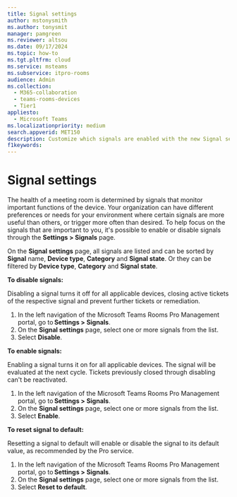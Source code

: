 ```yaml
---
title: Signal settings
author: mstonysmith
ms.author: tonysmit
manager: pamgreen
ms.reviewer: altsou
ms.date: 09/17/2024
ms.topic: how-to
ms.tgt.pltfrm: cloud
ms.service: msteams
ms.subservice: itpro-rooms
audience: Admin
ms.collection: 
  - M365-collaboration
  - teams-rooms-devices
  - Tier1
appliesto: 
  - Microsoft Teams
ms.localizationpriority: medium
search.appverid: MET150
description: Customize which signals are enabled with the new Signal settings.
f1keywords: 
---
```


# Signal settings

The health of a meeting room is determined by signals that monitor important functions of the device. Your organization can have different preferences or needs for your environment where certain signals are more useful than others, or trigger more often than desired. To help focus on the signals that are important to you, it's possible to enable or disable signals through the **Settings > Signals** page.

On the **Signal settings** page, all signals are listed and can be sorted by **Signal** name, **Device type**, **Category** and **Signal state**. Or they can be filtered by **Device type**, **Category** and **Signal state**.

**To disable signals:**

Disabling a signal turns it off for all applicable devices, closing active tickets of the respective signal and prevent further tickets or remediation.

1. In the left navigation of the Microsoft Teams Rooms Pro Management portal, go to **Settings > Signals**.
1. On the **Signal settings** page, select one or more signals from the list.
1. Select **Disable**.

**To enable signals:**

Enabling a signal turns it on for all applicable devices. The signal will be evaluated at the next cycle. Tickets previously closed through disabling can't be reactivated.

1. In the left navigation of the Microsoft Teams Rooms Pro Management portal, go to **Settings > Signals**.
1. On the **Signal settings** page, select one or more signals from the list.
1. Select **Enable**.

**To reset signal to default:**

Resetting a signal to default will enable or disable the signal to its default value, as recommended by the Pro service.

1. In the left navigation of the Microsoft Teams Rooms Pro Management portal, go to **Settings > Signals**.
1. On the **Signal settings** page, select one or more signals from the list.
1. Select **Reset to default**.
